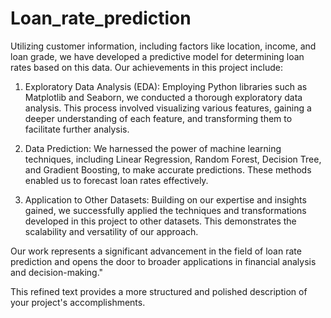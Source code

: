 # Loan_rate_prediction
Utilizing customer information, including factors like location, income, and loan grade, we have developed a predictive model for determining loan rates based on this data. Our achievements in this project include:

1. Exploratory Data Analysis (EDA): Employing Python libraries such as Matplotlib and Seaborn, we conducted a thorough exploratory data analysis. This process involved visualizing various features, gaining a deeper understanding of each feature, and transforming them to facilitate further analysis.

2. Data Prediction: We harnessed the power of machine learning techniques, including Linear Regression, Random Forest, Decision Tree, and Gradient Boosting, to make accurate predictions. These methods enabled us to forecast loan rates effectively.

3. Application to Other Datasets: Building on our expertise and insights gained, we successfully applied the techniques and transformations developed in this project to other datasets. This demonstrates the scalability and versatility of our approach.

Our work represents a significant advancement in the field of loan rate prediction and opens the door to broader applications in financial analysis and decision-making."

This refined text provides a more structured and polished description of your project's accomplishments.





